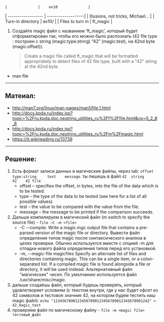     | 			   |	ex10              |
| ------------------ | -------------------|
| Illusions, not tricks, Michael...       |
| Turn-in directory  | 	ex10/             |
| Files to turn in   | 	ft_magic          |

1. Создайте magic файл с названием ‘ft_magic’, который будет отформатирован так, чтобы его можно было распознать (42 file type : построен с string (magic:type:string) “42” (magic:test), на 42nd byte (magic:offset)).
   > Create a magic file called ft_magic that will be formatted appropriately to detect files of 42 file type, built with a "42" string at the 42nd byte.

* man file

---

## Матеиал: ##

* http://man7.org/linux/man-pages/man1/file.1.html
* http://docs.kpda.ru/index.jsp?topic=%2Fru.kpda.doc.neutrino_utilities_ru%2Ff%2Ffile.html&cp=0_2_8_6
* http://docs.kpda.ru/index.jsp?topic=%2Fru.kpda.doc.neutrino_utilities_ru%2Fm%2Fmagic.html
* https://it.wikireading.ru/13739

---

## Решение: ##

1. Есть формат записи данных в магические файлы, через tab: `offset	type:string 	test	message`. ты пишешь в файл `42  string      42    42 file`
      *	offset – specifies the offset, in bytes, into the file of the data which is to be tested.
      *	type – the type of the data to be tested (see here for a list of all possible values).
      *	test – the value to be compared with the value from the file.
      *	message – the message to be printed if the comparison succeeds.
2. Дальше компилируем в магический файл (m switch to specify the source file) - `file –C –m <file>`
   * -C --compile. Write a magic.mgc output file that contains a pre-parsed version of the magic file or directory. Вывести файл определения типов magic после синтаксического анализа в целях проверки. Обычно используется вместе с опцией -m для отладки нового файла определения типов перед его установкой.
   * -m, --magic-file magicfiles Specify an alternate list of files and directories containing magic. This can be a single item, or a colon-separated list. If a compiled magic file is found alongside a file or directory, it will be used instead. Альтернативный файл "магических" чисел. По умолчанию используется файл /usr/share/misc/magic.
3. дальше создаёшь файл, который будешь проверять, который удовлетворяет условиям (с текстом внутри, где у нас будет офсет из 42 символов и тестовое значние 42, на котором будем тестить наш magic файл):
   `echo "12345678901234567890123456789012345678901242" > 42_magic_test`
4. проверяем файл по магическому файлу - `file –m <magic file>  тестовый_файл`
